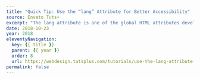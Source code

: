 ```yaml
---
title: "Quick Tip: Use the “lang” Attribute for Better Accessibility"
source: Envato Tuts+
excerpt: "The lang attribute is one of the global HTML attributes developers can apply to any HTML element, and it can really help with accessibility"
date: 2018-10-23
year: 2018
eleventyNavigation:
  key: {{ title }}
  parent: {{ year }}
  order: 8
  url: https://webdesign.tutsplus.com/tutorials/use-the-lang-attribute-for-better-accessibility--cms-31961
permalink: false
---
```

